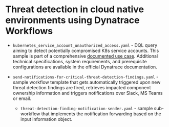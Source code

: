 # Threat detection in cloud native environments using Dynatrace Workflows

* `kubernetes_service_account_unauthorized_access.yaml` - DQL query aiming to detect potentially compromised K8s service accounts. This sample is part of a comprehensive [documented use case](https://dt-url.net/en230wg). Additional technical specifications, system requirements, and prerequisite configurations are available in the official Dynatrace documentation.

* `send-notifications-for-critical-threat-detection-findings.yaml` - sample workflow template that gets automatically triggered upon new threat detection findings are fired, retrieves impacted component ownership information and triggers notifications over Slack, MS Teams or email.
    * `threat-detection-finding-notification-sender.yaml` - sample sub-workflow that implements the notification forwarding based on the input information object.
